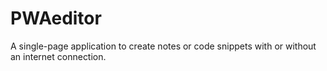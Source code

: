 # PWAeditor
A single-page application to create notes or code snippets with or without an internet connection.
